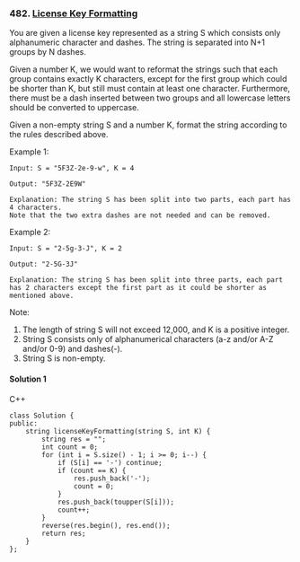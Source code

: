 ### 482\. [License Key Formatting](https://leetcode.com/problems/license-key-formatting/)

You are given a license key represented as a string S which consists only alphanumeric character and dashes. The string is separated into N+1 groups by N dashes.

Given a number K, we would want to reformat the strings such that each group contains exactly K characters, except for the first group which could be shorter than K, but still must contain at least one character. Furthermore, there must be a dash inserted between two groups and all lowercase letters should be converted to uppercase.

Given a non-empty string S and a number K, format the string according to the rules described above.

Example 1:
```
Input: S = "5F3Z-2e-9-w", K = 4

Output: "5F3Z-2E9W"

Explanation: The string S has been split into two parts, each part has 4 characters.
Note that the two extra dashes are not needed and can be removed.
```

Example 2:
```
Input: S = "2-5g-3-J", K = 2

Output: "2-5G-3J"

Explanation: The string S has been split into three parts, each part has 2 characters except the first part as it could be shorter as mentioned above.
```

Note:
1. The length of string S will not exceed 12,000, and K is a positive integer.
2. String S consists only of alphanumerical characters (a-z and/or A-Z and/or 0-9) and dashes(-).
3. String S is non-empty.

#### Solution 1

C++

```
class Solution {
public:
    string licenseKeyFormatting(string S, int K) {      
        string res = "";
        int count = 0;
        for (int i = S.size() - 1; i >= 0; i--) {
            if (S[i] == '-') continue;
            if (count == K) {
                res.push_back('-');
                count = 0;
            }
            res.push_back(toupper(S[i]));
            count++;
        }
        reverse(res.begin(), res.end());
        return res;
    }
};
```
